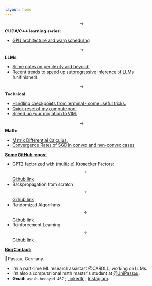 ```yaml
---
layout: home
---
```



$$\rightarrow$$ **CUDA/C++ learning series:** 
* [GPU architecture and warp scheduling](/blogs/gpu-architecture)

$$\rightarrow$$ **LLMs** 
* [Some notes on perplexity and beyond!](/blogs/ppl)
* [Recent trends to speed up autoregressive inference of LLMs (unifinished).](/blogs/fastinference)

$$\rightarrow$$ **Technical** 
* [Handling checkpoints from terminal - some useful tricks.](/blogs/linux)
* [Quick reset of my compute pod.](/blogs/container)
* [Speed up your migration to VIM.](/blogs/vim)
<!-- [Investigating Kronecker Products as  xx](/blogs/distill/main.pdf) -->

$$\rightarrow$$ **Math:** 
* [Matrix Differential Calculus.](/blogs/enter_the_matrix)
* [Convergence Rates of SGD in convex and non-convex cases.](/blogs/SGD)

<ins>**Some GitHub repos:**</ins>

* GPT2 factorized with (multiple) Kronecker Factors: $$\rightarrow$$ [Github link](https://github.com/eigenAyoub/krony-PT).
* Backpropagation from scratch $$\rightarrow$$ [Github link](https://github.com/eigenAyoub/check-your-gradients).
* Randomized Algorithms $$\rightarrow$$ [Github link](https://github.com/eigenAyoub/randomised-algorithms). 
* Reinforcement Learning $$\rightarrow$$ [Github link](https://github.com/eigenAyoub/reinforcement-learning).

<ins>**Bio/Contact:**</ins>

 📍Passau, Germany. 
* I'm a part-time ML research assistant [@CAROLL](https://ca-roll.github.io/), working on LLMs. 
* I'm also a computational math master's student at [@UniPassau](https://www.uni-passau.de/en/msc-compmaths). 
* **Gmail:** `ayoub.benayad.467` ;  [LinkedIn](https://www.linkedin.com/in/benayad/) ; [Instagram](https://www.instagram.com/curl.ayoub/).
